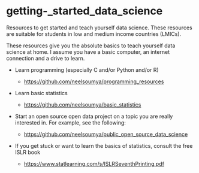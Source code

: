 # getting-_started_data_science


Resources to get started and teach yourself data science. These resources are suitable for students in low and medium income countries (LMICs). 

These resources give you the absolute basics to teach yourself data science at home. I assume you have a basic computer, an internet connection and a drive to learn.

* Learn programming (especially C and/or Python and/or R)

    * https://github.com/neelsoumya/programming_resources 

* Learn basic statistics

    * https://github.com/neelsoumya/basic_statistics

* Start an open source open data project on a topic you are really interested in. For example, see the following:

    * https://github.com/neelsoumya/public_open_source_data_science




* If you get stuck or want to learn the basics of statistics, consult the free ISLR book

    * https://www.statlearning.com/s/ISLRSeventhPrinting.pdf

